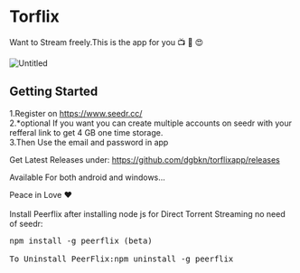 # Torflix

Want to Stream freely.This is the app for you 📺 🍿 😍

![Untitled](https://user-images.githubusercontent.com/65810521/196889872-c4c3dc4b-75bb-4750-9c56-9a9a34945c92.png)

## Getting Started
1.Register on https://www.seedr.cc/ <br>
2.*optional If you want you can create multiple accounts on seedr with your refferal link to get 4 GB one time storage.<br>
3.Then Use the email and password in app<br>

Get Latest Releases under:
https://github.com/dgbkn/torflixapp/releases

Available For both android and windows...

Peace in Love ❤️
<br><br>
Install Peerflix after installing node js for Direct Torrent Streaming no need of seedr:<br>
<pre>
npm install -g peerflix (beta)<br>
To Uninstall PeerFlix:npm uninstall -g peerflix <br>


</pre>
